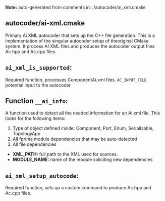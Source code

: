 **Note:** auto-generated from comments in: ./autocoder/ai_xml.cmake

## autocoder/ai-xml.cmake

Primary Ai XML autocoder that sets up the C++ file generation. This is a implementation of the singular autocoder
setup of theoriginal CMake system. It process AI XML files and produces the autocoder output files Ac.hpp and
Ac.cpp files.


## `ai_xml_is_supported`:

Required function, processes ComponentAi.xml files.
`AC_INPUT_FILE` potential input to the autocoder


## Function `__ai_info`:

A function used to detect all the needed information for an Ai.xml file. This looks for the following items:
 1. Type of object defined inside: Component, Port, Enum, Serializable, TopologyApp
 2. All fprime module dependencies that may be auto-detected
 3. All file dependencies

- **XML_PATH:** full path to the XML used for sources.
- **MODULE_NAME:** name of the module soliciting new dependencies


## `ai_xml_setup_autocode`:

Required function, sets up a custom command to produce Ac.hpp and Ac.cpp files.


